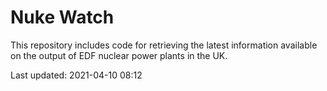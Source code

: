 # Nuke Watch

This repository includes code for retrieving the latest information available on the output of EDF nuclear power plants in the UK.

Last updated: 2021-04-10 08:12
